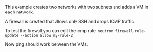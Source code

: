 This example creates two networks with two subnets and adds a VM in each network. 

A firewall is created that allows only SSH and drops ICMP traffic.

To test the firewall you can edit the icmp rule:
```neutron firewall-rule-update --action allow my-rule-2```

Now ping should work between the VMs.
